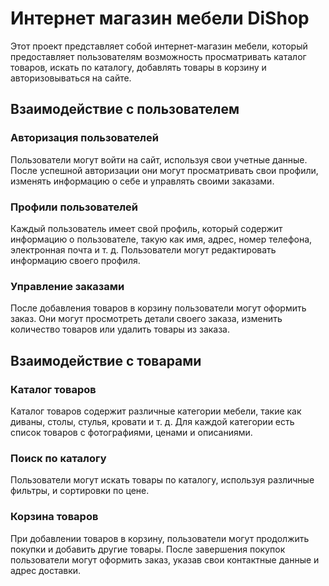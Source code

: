 # Интернет магазин мебели DiShop

Этот проект представляет собой интернет-магазин мебели, который предоставляет пользователям возможность просматривать каталог товаров, искать по каталогу, добавлять товары в корзину и авторизовываться на сайте.

## Взаимодействие с пользователем

### Авторизация пользователей

Пользователи могут войти на сайт, используя свои учетные данные. После успешной авторизации они могут просматривать свои профили, изменять информацию о себе и управлять своими заказами.

### Профили пользователей

Каждый пользователь имеет свой профиль, который содержит информацию о пользователе, такую как имя, адрес, номер телефона, электронная почта и т. д. Пользователи могут редактировать информацию своего профиля.

### Управление заказами

После добавления товаров в корзину пользователи могут оформить заказ. Они могут просмотреть детали своего заказа, изменить количество товаров или удалить товары из заказа.

## Взаимодействие с товарами

### Каталог товаров

Каталог товаров содержит различные категории мебели, такие как диваны, столы, стулья, кровати и т. д. Для каждой категории есть список товаров с фотографиями, ценами и описаниями.

### Поиск по каталогу

Пользователи могут искать товары по каталогу, используя различные фильтры, и сортировки по цене.

### Корзина товаров

При добавлении товаров в корзину, пользователи могут продолжить покупки и добавить другие товары. После завершения покупок пользователи могут оформить заказ, указав свои контактные данные и адрес доставки.